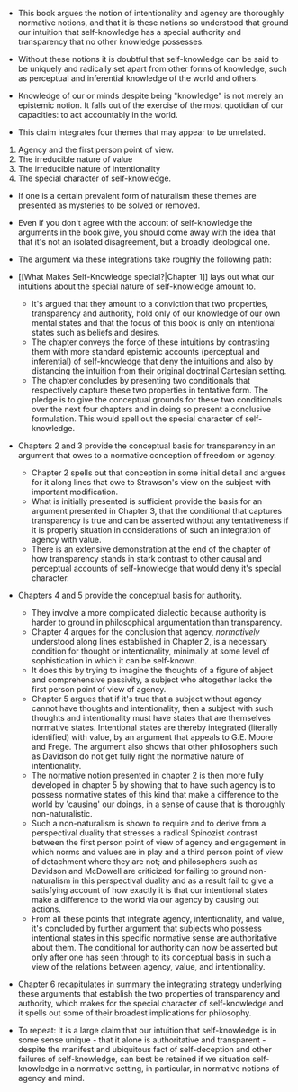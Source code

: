 - This book argues the notion of intentionality and agency are thoroughly normative notions, and that it is these notions so understood that ground our intuition that self-knowledge has a special authority and transparency that no other knowledge possesses.
- Without these notions it is doubtful that self-knowledge can be said to be uniquely and radically set apart from other forms of knowledge, such as perceptual and inferential knowledge of the world and others.
- Knowledge of our or minds despite being "knowledge" is not merely an epistemic notion. It falls out of the exercise of the most quotidian of our capacities: to act accountably in the world.

- This claim integrates four themes that may appear to be unrelated.
1. Agency and the first person point of view.
2. The irreducible nature of value
3. The irreducible nature of intentionality
4. The special character of self-knowledge.
- If one is a certain prevalent form of naturalism these themes are presented as mysteries to be solved or removed.
- Even if you don't agree with the account of self-knowledge the arguments in the book give, you should come away with the idea that that it's not an isolated disagreement, but a broadly ideological one.

- The argument via these integrations take roughly the following path:
- [[What Makes Self-Knowledge special?|Chapter 1]] lays out what our intuitions about the special nature of self-knowledge amount to.
	- It's argued that they amount to a conviction that two properties, transparency and authority, hold only of our knowledge of our own mental states and that the focus of this book is only on intentional states such as beliefs and desires.
	- The chapter conveys the force of these intuitions by contrasting them with more standard epistemic accounts (perceptual and inferential) of self-knowledge that deny the intuitions and also by distancing the intuition from their original doctrinal Cartesian setting.
	- The chapter concludes by presenting two conditionals that respectively capture these two properties in tentative form. The pledge is to give the conceptual grounds for these two conditionals over the next four chapters and in doing so present a conclusive formulation. This would spell out the special character of self-knowledge.
- Chapters 2 and 3 provide the conceptual basis for transparency in an argument that owes to a normative conception of freedom or agency.
	- Chapter 2 spells out that conception in some initial detail and argues for it along lines that owe to Strawson's view on the subject with important modification.
	- What is initially presented is sufficient provide the basis for an argument presented in Chapter 3, that the conditional that captures transparency is true and can be asserted without any tentativeness if it is properly situation in considerations of such an integration of agency with value.
	- There is an extensive demonstration at the end of the chapter of how transparency stands in stark contrast to other causal and perceptual accounts of self-knowledge that would deny it's special character.
- Chapters 4 and 5 provide the conceptual basis for authority. 
	- They involve a more complicated dialectic because authority is harder to ground in philosophical argumentation than transparency.
	- Chapter 4 argues for the conclusion that agency, *normatively* understood along lines established in Chapter 2, is a necessary condition for thought or intentionality, minimally at some level of sophistication in which it can be self-known.
	- It does this by trying to imagine the thoughts of a figure of abject and comprehensive passivity, a subject who altogether lacks the first person point of view of agency.
	- Chapter 5 argues that if it's true that a subject without agency cannot have thoughts and intentionality, then a subject with such thoughts and intentionality must have states that are themselves normative states. Intentional states are thereby integrated (literally identified) with value, by an argument that appeals to G.E. Moore and Frege. The argument also shows that other philosophers such as Davidson do not get fully right the normative nature of intentionality.
	- The normative notion presented in chapter 2 is then more fully developed in chapter 5 by showing that to have such agency is to possess normative states of this kind that make a difference to the world by 'causing' our doings, in a sense of cause that is thoroughly non-naturalistic.
	- Such a non-naturalism is shown to require and to derive from a perspectival duality that stresses a radical Spinozist contrast between the first person point of view of agency and engagement in which norms and values are in play and a third person point of view of detachment where they are not; and philosophers such as Davidson and McDowell are criticized for failing to ground non-naturalism in this perspectival duality and as a result fail to give a satisfying account of how exactly it is that our intentional states make a difference to the world via our agency by causing out actions.
	- From all these points that integrate agency, intentionality, and value, it's concluded by further argument that subjects who possess intentional states in this specific normative sense are authoritative about them. The conditional for authority can now be asserted but only after one has seen through to its conceptual basis in such a view of the relations between agency, value, and intentionality.
- Chapter 6 recapitulates in summary the integrating strategy underlying these arguments that establish the two properties of transparency and authority, which makes for the special character of self-knowledge and it spells out some of their broadest implications for philosophy.

- To repeat: It is a large claim that our intuition that self-knowledge is in some sense unique - that it alone is authoritative and transparent - despite the manifest and ubiquitous fact of self-deception and other failures of self-knowledge, can best be retained if we situation self-knowledge in a normative setting, in particular, in normative notions of agency and mind.